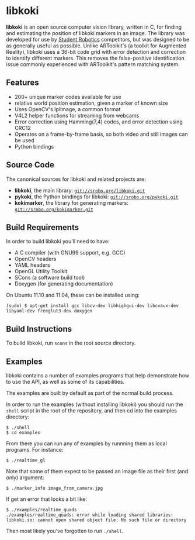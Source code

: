 # libkoki

**libkoki** is an open source computer vision library, written in C, for finding and estimating the position of libkoki markers in an image.
The library was developed for use by [Student Robotics](https://www.studentrobotics.org) competitors, but was designed to be as generally useful as possible.
Unlike ARToolkit's (a toolkit for Augmented Reality), libkoki uses a 36-bit code grid with error detection and correction to identify different markers.
This removes the false-positive identification issue commonly experienced with ARToolkit's pattern matching system.

## Features

 * 200+ unique marker codes available for use
 * relative world position estimation, given a marker of known size
 * Uses OpenCV's IplImage, a common format
 * V4L2 helper functions for streaming from webcams
 * Error correction using Hamming(7,4) codes, and error detection using CRC12
 * Operates on a frame-by-frame basis, so both video and still images can be used
 * Python bindings


## Source Code

The canonical sources for libkoki and related projects are:

 * **libkoki**, the main library: [`git://srobo.org/libkoki.git`](git://srobo.org/libkoki.git)
 * **pykoki**, the Python bindings for libkoki: [`git://srobo.org/pykoki.git`](git://srobo.org/pykoki.git)
 * **kokimarker**, the library for generating markers: [`git://srobo.org/kokimarker.git`](git://srobo.org/kokimarker.git)


## Build Requirements

In order to build libkoki you'll need to have:

 * A C compiler (with GNU99 support, e.g. GCC)
 * OpenCV headers
 * YAML headers
 * OpenGL Utility Toolkit
 * SCons (a software build tool)
 * Doxygen (for generating documentation)

On Ubuntu 11.10 and 11.04, these can be installed using:

~~~~~~~~~~~~~~~~
(sudo) $ apt-get install gcc libcv-dev libhighgui-dev libcvaux-dev libyaml-dev freeglut3-dev doxygen
~~~~~~~~~~~~~~~~


## Build Instructions

To build libkoki, run `scons` in the root source directory.

## Examples

libkoki contains a number of examples programs that help demonstrate how
to use the API, as well as some of its capabilities.

The examples are built by default as part of the normal build process.

In order to run the examples (without installing libkoki) you should run
the `shell` script in the root of the repository, and then cd into the
examples directory:

~~~~~~~~~~~~~~~~
$ ./shell
$ cd examples
~~~~~~~~~~~~~~~~

From there you can run any of examples by runnning them as local programs.
For instance:

~~~~~~~~~~~~~~~~
$ ./realtime_gl
~~~~~~~~~~~~~~~~

Note that some of them expect to be passed an image file as their first
(and only) argument:

~~~~~~~~~~~~~~~~
$ ./marker_info image_from_camera.jpg
~~~~~~~~~~~~~~~~

If get an error that looks a bit like:

~~~~~~~~~~~~~~~~
$ ./examples/realtime_quads
./examples/realtime_quads: error while loading shared libraries: libkoki.so: cannot open shared object file: No such file or directory
~~~~~~~~~~~~~~~~

Then most likely you've forgotten to run `./shell`.
